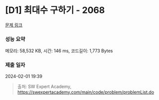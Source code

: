 # [D1] 최대수 구하기 - 2068 

[문제 링크](https://swexpertacademy.com/main/code/problem/problemDetail.do?contestProbId=AV5QQhbqA4QDFAUq) 

### 성능 요약

메모리: 58,532 KB, 시간: 146 ms, 코드길이: 1,773 Bytes

### 제출 일자

2024-02-01 19:39



> 출처: SW Expert Academy, https://swexpertacademy.com/main/code/problem/problemList.do